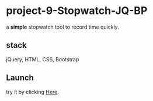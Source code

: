 # project-9-Stopwatch-JQ-BP

a **simple** stopwatch tool to record time quickly.

## stack

jQuery, HTML, CSS, Bootstrap

## Launch

try it by clicking [Here](https://joan-kouloumba.in/stopwatch).
